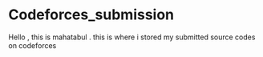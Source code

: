 # Codeforces_submission
Hello , this is mahatabul .  this is where i stored my submitted source codes on codeforces 
